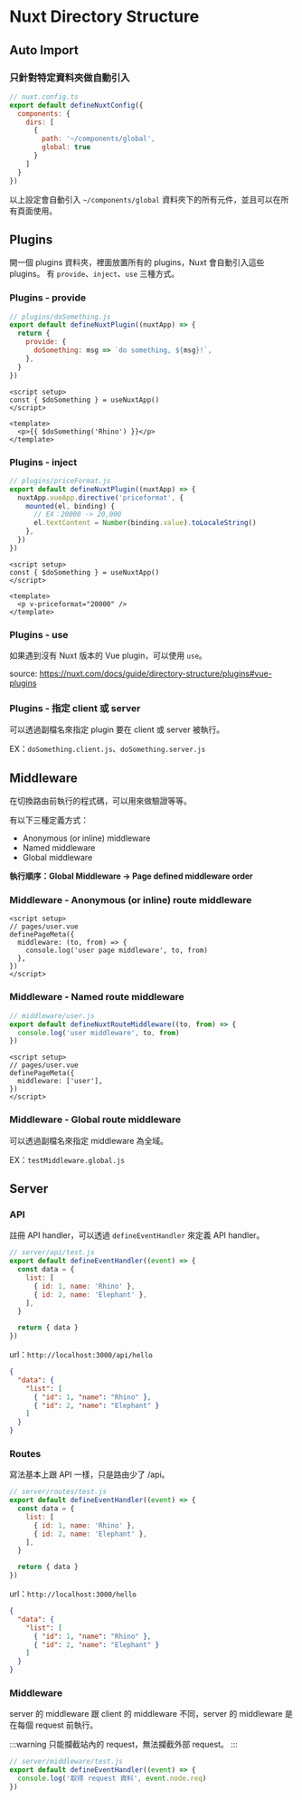 # Nuxt Directory Structure

## Auto Import

### 只針對特定資料夾做自動引入

```js
// nuxt.config.ts
export default defineNuxtConfig({
  components: {
    dirs: [
      {
        path: '~/components/global',
        global: true
      }
    ]
  }
})
```

以上設定會自動引入 `~/components/global` 資料夾下的所有元件，並且可以在所有頁面使用。

## Plugins

開一個 plugins 資料夾，裡面放置所有的 plugins，Nuxt 會自動引入這些 plugins。
有 `provide`、`inject`、`use` 三種方式。

### Plugins - provide

```js
// plugins/doSomething.js
export default defineNuxtPlugin((nuxtApp) => {
  return {
    provide: {
      doSomething: msg => `do something, ${msg}!`,
    },
  }
})
```

```vue
<script setup>
const { $doSomething } = useNuxtApp()
</script>

<template>
  <p>{{ $doSomething('Rhino') }}</p>
</template>
```

### Plugins - inject

```js
// plugins/priceFormat.js
export default defineNuxtPlugin((nuxtApp) => {
  nuxtApp.vueApp.directive('priceformat', {
    mounted(el, binding) {
      // EX：20000 -> 20,000
      el.textContent = Number(binding.value).toLocaleString()
    },
  })
})
```

```vue
<script setup>
const { $doSomething } = useNuxtApp()
</script>

<template>
  <p v-priceformat="20000" />
</template>
```

### Plugins - use

如果遇到沒有 Nuxt 版本的 Vue plugin，可以使用 `use`。

source: https://nuxt.com/docs/guide/directory-structure/plugins#vue-plugins

### Plugins - 指定 client 或 server

可以透過副檔名來指定 plugin 要在 client 或 server 被執行。

EX：`doSomething.client.js`、`doSomething.server.js`

## Middleware

在切換路由前執行的程式碼，可以用來做驗證等等。

有以下三種定義方式：

- Anonymous (or inline) middleware
- Named middleware
- Global middleware

**執行順序：Global Middleware -> Page defined middleware order**

### Middleware - Anonymous (or inline) route middleware

```vue
<script setup>
// pages/user.vue
definePageMeta({
  middleware: (to, from) => {
    console.log('user page middleware', to, from)
  },
})
</script>
```

### Middleware - Named route middleware

```js
// middleware/user.js
export default defineNuxtRouteMiddleware((to, from) => {
  console.log('user middleware', to, from)
})
```

```vue
<script setup>
// pages/user.vue
definePageMeta({
  middleware: ['user'],
})
</script>
```

### Middleware - Global route middleware

可以透過副檔名來指定 middleware 為全域。

EX：`testMiddleware.global.js`

## Server

### API

註冊 API handler，可以透過 `defineEventHandler` 來定義 API handler。

```js
// server/api/test.js
export default defineEventHandler((event) => {
  const data = {
    list: [
      { id: 1, name: 'Rhino' },
      { id: 2, name: 'Elephant' },
    ],
  }

  return { data }
})
```

url：`http://localhost:3000/api/hello`

```json
{
  "data": {
    "list": [
      { "id": 1, "name": "Rhino" },
      { "id": 2, "name": "Elephant" }
    ]
  }
}
```

### Routes

寫法基本上跟 API 一樣，只是路由少了 /api。

```js
// server/routes/test.js
export default defineEventHandler((event) => {
  const data = {
    list: [
      { id: 1, name: 'Rhino' },
      { id: 2, name: 'Elephant' },
    ],
  }

  return { data }
})
```

url：`http://localhost:3000/hello`

```json
{
  "data": {
    "list": [
      { "id": 1, "name": "Rhino" },
      { "id": 2, "name": "Elephant" }
    ]
  }
}
```

### Middleware

server 的 middleware 跟 client 的 middleware 不同，server 的 middleware 是在每個 request 前執行。

:::warning
只能攔截站內的 request，無法攔截外部 request。
:::

```js
// server/middleware/test.js
export default defineEventHandler((event) => {
  console.log('取得 request 資料', event.node.req)
})
```
